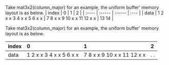 Take mat3x2(column_major) for an example, the uniform buffer’ memory layout is as below.
| index | 0                       | 1                          | 2 |
| :----  | :-----                   | :-----                      | :--- |
| data | 1 2 x x 3 4 x x 5 6 x x | 7 8 x x 9 10 x x 11 12 x x | 13 14 |


Take mat3x2(column_major) for an example, the uniform buffer’ memory layout is as below.

| index | 0                       | 1                          | 2 |
| :----  | :-----                   | :-----                      | :--- |
| data | 1 2 x x 3 4 x x 5 6 x x | 7 8 x x 9 10 x x 11 12 x x | . . |